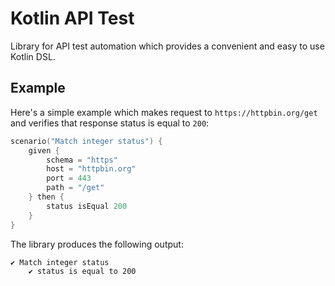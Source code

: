 # Kotlin API Test

Library for API test automation which provides a convenient and easy to use Kotlin DSL.

## Example

Here's a simple example which makes request to `https://httpbin.org/get` and verifies
that response status is equal to `200`:

```kotlin
scenario("Match integer status") {
    given {
        schema = "https"
        host = "httpbin.org"
        port = 443
        path = "/get"
    } then {
        status isEqual 200
    }
}
```

The library produces the following output:

```
✔ Match integer status
	✔ status is equal to 200
```